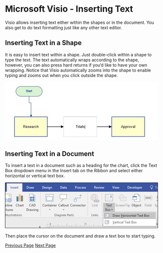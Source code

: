 # Microsoft Visio - Inserting Text
Visio allows inserting text either within the shapes or in the document. You also get to do text formatting just like any other text editor.

## Inserting Text in a Shape
It is easy to insert text within a shape. Just double-click within a shape to type the text. The text automatically wraps according to the shape, however, you can also press hard returns if you’d like to have your own wrapping. Notice that Visio automatically zooms into the shape to enable typing and zooms out when you click outside the shape.

![Inserting Text](../microsoft_visio/images/inserting_text_in_shape.jpg)

## Inserting Text in a Document
To insert a text in a document such as a heading for the chart, click the Text Box dropdown menu in the Insert tab on the Ribbon and select either horizontal or vertical text box.

![Inserting Text in a Document](../microsoft_visio/images/inserting_text_in_document.jpg)

Then place the cursor on the document and draw a text box to start typing.


[Previous Page](../microsoft_visio/microsoft_visio_relayout_page.md) [Next Page](../microsoft_visio/microsoft_visio_inserting_backgrounds.md) 
